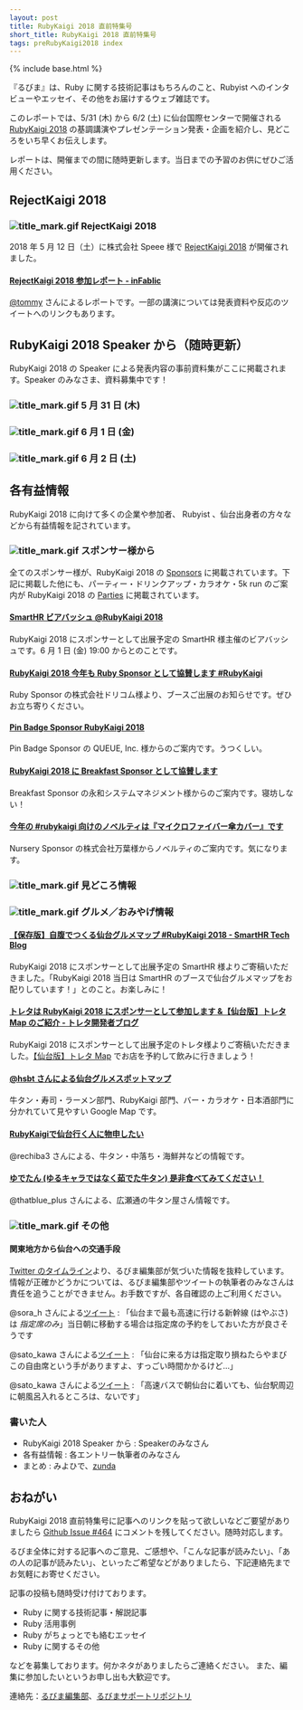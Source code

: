 ```yaml
---
layout: post
title: RubyKaigi 2018 直前特集号
short_title: RubyKaigi 2018 直前特集号
tags: preRubyKaigi2018 index
---
```

{% include base.html %}


『るびま』は、Ruby に関する技術記事はもちろんのこと、Rubyist へのインタビューやエッセイ、その他をお届けするウェブ雑誌です。

このレポートでは、5/31 (木) から 6/2 (土) に仙台国際センターで開催される [RubyKaigi 2018](http://rubykaigi.org/2018) の基調講演やプレゼンテーション発表・企画を紹介し、見どころをいち早くお伝えします。

レポートは、開催までの間に随時更新します。当日までの予習のお供にぜひご活用ください。

## RejectKaigi 2018

### ![title_mark.gif]({{base}}{{site.baseurl}}/images/title_mark.gif) RejectKaigi 2018

2018 年 5 月 12 日（土）に株式会社 Speee 様で [RejectKaigi 2018](https://speee.connpass.com/event/84915/) が開催されました。

#### [RejectKaigi 2018 参加レポート - inFablic](http://in.fablic.co.jp/entry/2018/05/12/215813)

[@tommy](https://twitter.com/@tooooooooomy) さんによるレポートです。一部の講演については発表資料や反応のツイートへのリンクもあります。

## RubyKaigi 2018 Speaker から（随時更新）

RubyKaigi 2018 の Speaker による発表内容の事前資料集がここに掲載されます。Speaker のみなさま、資料募集中です！

### ![title_mark.gif]({{base}}{{site.baseurl}}/images/title_mark.gif) 5 月 31 日 (木)

### ![title_mark.gif]({{base}}{{site.baseurl}}/images/title_mark.gif) 6 月 1 日 (金)

### ![title_mark.gif]({{base}}{{site.baseurl}}/images/title_mark.gif) 6 月 2 日 (土)

## 各有益情報

RubyKaigi 2018 に向けて多くの企業や参加者、 Rubyist 、仙台出身者の方々などから有益情報を記されています。

### ![title_mark.gif]({{base}}{{site.baseurl}}/images/title_mark.gif) スポンサー様から

全てのスポンサー様が、RubyKaigi 2018 の [Sponsors](http://rubykaigi.org/2018/sponsors) に掲載されています。下記に掲載した他にも、パーティー・ドリンクアップ・カラオケ・5k run のご案内が RubyKaigi 2018 の [Parties](http://rubykaigi.org/2018/parties) に掲載されています。

#### [SmartHR ビアバッシュ @RubyKaigi 2018](https://smarthr.connpass.com/event/87674/)

RubyKaigi 2018 にスポンサーとして出展予定の SmartHR 様主催のビアバッシュです。6 月 1 日 (金) 19:00 からとのことです。

#### [RubyKaigi 2018 今年も Ruby Sponsor として協賛します #RubyKaigi](https://tech.drecom.co.jp/rubykaigi-2018/)

Ruby Sponsor の株式会社ドリコム様より、ブースご出展のお知らせです。ぜひお立ち寄りください。

#### [Pin Badge Sponsor RubyKaigi 2018](https://www.brilliance.co.jp/journal/fussover/pin-badge-sponsor-rubykaigi-2018/)

Pin Badge Sponsor の QUEUE, Inc. 様からのご案内です。うつくしい。

#### [RubyKaigi 2018 に Breakfast Sponsor として協賛します](https://agile.esm.co.jp/news/2018-05-18-breakfast-sponsor-of-rubykaigi-2018.html)

Breakfast Sponsor の永和システムマネジメント様からのご案内です。寝坊しない！

#### [今年の #rubykaigi 向けのノベルティは『マイクロファイバー傘カバー』です](https://twitter.com/everyleaf/status/998424312351637504)

Nursery Sponsor の株式会社万葉様からノベルティのご案内です。気になります。

### ![title_mark.gif]({{base}}{{site.baseurl}}/images/title_mark.gif) 見どころ情報

### ![title_mark.gif]({{base}}{{site.baseurl}}/images/title_mark.gif) グルメ／おみやげ情報

#### [【保存版】自腹でつくる仙台グルメマップ #RubyKaigi 2018 - SmartHR Tech Blog](http://tech.smarthr.jp/entry/2018/05/10/192540)

RubyKaigi 2018 にスポンサーとして出展予定の SmartHR 様よりご寄稿いただきました。「RubyKaigi 2018 当日は SmartHR のブースで仙台グルメマップをお配りしています！」とのこと。お楽しみに！

#### [トレタは RubyKaigi 2018 にスポンサーとして参加します &【仙台版】トレタ Map のご紹介 - トレタ開発者ブログ](http://tech.toreta.in/entry/2018/05/23/104921)

RubyKaigi 2018 にスポンサーとして出展予定のトレタ様よりご寄稿いただきました。[【仙台版】トレタ Map](https://rubykaigi2018.toreta.in/) でお店を予約して飲みに行きましょう！

#### [@hsbt さんによる仙台グルメスポットマップ](https://twitter.com/hsbt/status/994563804812820480)

牛タン・寿司・ラーメン部門、RubyKaigi 部門、バー・カラオケ・日本酒部門に分かれていて見やすい Google Map です。

#### [RubyKaigiで仙台行く人に物申したい](https://twitter.com/rechiba3/status/999493922832318465)

@rechiba3 さんによる、牛タン・中落ち・海鮮丼などの情報です。

#### [ゆでたん (ゆるキャラではなく茹でた牛タン) 是非食べてみてください！](https://twitter.com/thatblue_plus/status/999555854956314624)

@thatblue_plus さんによる、広瀬通の牛タン屋さん情報です。

### ![title_mark.gif]({{base}}{{site.baseurl}}/images/title_mark.gif) その他

#### 関東地方から仙台への交通手段
[Twitter のタイムライン](https://twitter.com/search?q=%23rubykaigi)より、るびま編集部が気づいた情報を抜粋しています。情報が正確かどうかについては、るびま編集部やツイートの執筆者のみなさんは責任を追うことができません。お手数ですが、各自確認の上ご利用ください。

@sora_h さんによる[ツイート](https://twitter.com/sora_h/status/999508841694806016)
: 「仙台まで最も高速に行ける新幹線 (はやぶさ) は *指定席のみ*」当日朝に移動する場合は指定席の予約をしておいた方が良さそうです

@sato_kawa さんによる[ツイート](https://twitter.com/sato_kawa/status/999580991692750848)
: 「仙台に来る方は指定取り損ねたらやまびこの自由席という手がありますよ、すっごい時間かかるけど…」

@sato_kawa さんによる[ツイート](https://twitter.com/sato_kawa/status/999581577804890113)
: 「高速バスで朝仙台に着いても、仙台駅周辺に朝風呂入れるところは、ないです」

### 書いた人

* RubyKaigi 2018 Speaker から : Speakerのみなさん
* 各有益情報 : 各エントリー執筆者のみなさん
* まとめ : みよひで、[zunda](https://twitter.com/zundan)


## おねがい

RubyKaigi 2018 直前特集号に記事へのリンクを貼って欲しいなどご要望がありましたら [Github Issue #464](https://github.com/rubima/rubima/issues/464) にコメントを残してください。随時対応します。

るびま全体に対する記事へのご意見、ご感想や、「こんな記事が読みたい」、「あの人の記事が読みたい」、といったご希望などがありましたら、下記連絡先までお気軽にお寄せください。

記事の投稿も随時受け付けております。

* Ruby に関する技術記事・解説記事
* Ruby 活用事例
* Ruby がちょっとでも絡むエッセイ
* Ruby に関するその他


などを募集しております。何かネタがありましたらご連絡ください。
また、編集に参加したいというお申し出も大歓迎です。

連絡先：[るびま編集部](mailto:magazine@ruby-no-kai.org)、[るびまサポートリポジトリ](https://github.com/rubima/rubima-support)


